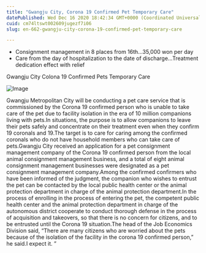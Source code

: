 ```yaml
---
title: "Gwangju City, Corona 19 Confirmed Pet Temporary Care"
datePublished: Wed Dec 16 2020 18:42:34 GMT+0000 (Coordinated Universal Time)
cuid: cm74ltswt002609jugezf7i06
slug: en-662-gwangju-city-corona-19-confirmed-pet-temporary-care

---
```



- Consignment management in 8 places from 16th…35,000 won per day
- Care from the day of hospitalization to the date of discharge…Treatment dedication effect with relief

Gwangju City Colona 19 Confirmed Pets Temporary Care

![Image](https://cdn.hashnode.com/res/hashnode/image/upload/v1739527611535/ca724f8d-dd8c-48ea-b66e-c0a2f051ed5d.jpeg)

Gwangju Metropolitan City will be conducting a pet care service that is commissioned by the Corona 19 confirmed person who is unable to take care of the pet due to facility isolation in the era of 10 million companions living with pets.In situations, the purpose is to allow companions to leave their pets safely and concentrate on their treatment even when they confirm 19 coronals and 19.The target is to care for caring among the confirmed coronals who do not have household members who can take care of pets.Gwangju City received an application for a pet consignment management company of the Corona 19 confirmed person from the local animal consignment management business, and a total of eight animal consignment management businesses were designated as a pet consignment management company.Among the confirmed confirmers who have been informed of the judgment, the companion who wishes to entrust the pet can be contacted by the local public health center or the animal protection department in charge of the animal protection department.In the process of enrolling in the process of entering the pet, the competent public health center and the animal protection department in charge of the autonomous district cooperate to conduct thorough defense in the process of acquisition and takeovers, so that there is no concern for citizens, and to be entrusted until the Corona 19 situation.The head of the Job Economics Division said, “There are many citizens who are worried about the pets because of the isolation of the facility in the corona 19 confirmed person,” he said.I expect it. ”